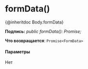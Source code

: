 # <a name="formdata"></a>formData()




{@inheritdoc Body.formData}

**Подпись:** _public formData(): Promise<FormData>;_

**Что возвращается**: `Promise<FormData>`





#### <a name="parameters"></a>Параметры
Нет


